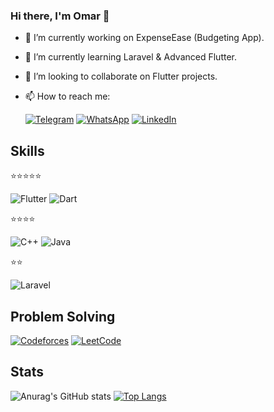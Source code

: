 ### Hi there, I'm Omar 👋

- 🔭 I’m currently working on ExpenseEase (Budgeting App).
- 🌱 I’m currently learning Laravel & Advanced Flutter.
- 👯 I’m looking to collaborate on Flutter projects.
- 📫 How to reach me:


    [![Telegram](https://img.shields.io/badge/Telegram-2CA5E0?style=for-the-badge&logo=telegram&logoColor=white)](https://t.me/OmarZaghlouleh) [![WhatsApp](https://img.shields.io/badge/WhatsApp-25D366?style=for-the-badge&logo=whatsapp&logoColor=white)](https://wa.me/963965124852) [![LinkedIn](https://img.shields.io/badge/linkedin-%230077B5.svg?style=for-the-badge&logo=linkedin&logoColor=white)](https://www.linkedin.com/in/omar-zaghlouleh-3275a1211/)
## Skills
   
 ⭐⭐⭐⭐⭐
 
 ![Flutter](https://img.shields.io/badge/Flutter-%2302569B.svg?style=for-the-badge&logo=Flutter&logoColor=white) ![Dart](https://img.shields.io/badge/dart-%230175C2.svg?style=for-the-badge&logo=dart&logoColor=white)
 
⭐⭐⭐⭐ 

 ![C++](https://img.shields.io/badge/c++-%2300599C.svg?style=for-the-badge&logo=c%2B%2B&logoColor=white) ![Java](https://img.shields.io/badge/java-%23ED8B00.svg?style=for-the-badge&logo=openjdk&logoColor=white)
 
 ⭐⭐

 ![Laravel](https://img.shields.io/badge/laravel-%23FF2D20.svg?style=for-the-badge&logo=laravel&logoColor=white)
   
## Problem Solving

[![Codeforces](https://img.shields.io/badge/Codeforces-445f9d?style=for-the-badge&logo=Codeforces&logoColor=white)](https://codeforces.com/profile/OmarZa) [![LeetCode](https://img.shields.io/badge/LeetCode-000000?style=for-the-badge&logo=LeetCode&logoColor=#d16c06)](https://leetcode.com/OmarZaghlouleh/)

   
## Stats

![Anurag's GitHub stats](https://github-readme-stats.vercel.app/api?username=OmarZaghlouleh&show_icons=true&theme=radical)  [![Top Langs](https://github-readme-stats.vercel.app/api/top-langs/?username=OmarZaghlouleh&layout=compact)](https://github.com/anuraghazra/github-readme-stats)


